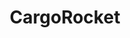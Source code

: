 ---
layout: home
title: CargoRocket
description: Ein Projekt zur Datensammlung und Verbesserung von Routinglösungen für den Lastenradverkehr.

main-headline: Lastenfahrrad Routing
second-headline: Für eine nachhaltige Mobilität
present-img: index_2.png
hero: true
main-button: Zum Blog
team:
    headline: Das Team
    description: Wir sind ein interdisziplinäres Team, das sich am liebsten den ganzen Tag mit verschiedenen Themen zur nachhaltigen Mobilität beschäftigt. Wir haben uns beim MobiData BW Hackathon zusammengefunden und dort das Projekt CargoRocket gemeinsam gestartet.
    members:
        - name: David Prenninger
          skills: Prototyper, kümmert sich um alle DevOps & App Themen.
          img: david.jpg
        - name: Alexandra Kapp
          skills: Geodaten und GIS Profi. Verleiht Daten und Projekt Struktur.
          img: alexandra.jpg
        - name: Henri Chilla
          skills: Fahrrad Enthusiast und OpenStreetMap Integrator.
          img: henri.jpg
project:
    headline: Das Projekt
    description: CargoRocket macht das Fahren von Lastenfahrrädern so einfach wie möglich. Offenheit und Transparenz von Erkenntnissen, Datenquellen und Softwaretools sind uns wichtig. Daher begleiten wir  die Entwicklung unserer Arbeit in unserem Blog. Weiterverwendung der Ergebnisse ist ausdrücklich erwünscht!
    products: 
      - name: CargoRocket App
        img: 
        description: Immer mehr Personen aber auch Logistikunternehmen setzen auf emissonsarme Lastenfahrräder. Der Bedarf an geeigneter Infrastruktur, wie flächendeckenden, breiten Radwegen, wird immer größer. Allerdings wird die Transformation unserer Städte noch viele Jahre benötigen. Deshalb möchten wir ein speziell auf die Bedürfnisse von Lastenräder angepasstes Routing entwickeln.
      - name: CargoBikeIndex
        img: 
        description: Zu schmale Radwege, Barrieren oder Bordsteine, können für Fahrräder lästig aber für Lastenräder unpassierbar sein. Mithilfe des CargoBike Index wollen wir auf einer Karte die für Lastenräder (weniger) geeigneten Straßen in Baden-Württemberg darstellen.
blog:
    headline: Blog
contact:
    headline: Kontakt
    email: team@cargorocket.de
    twitter:
      handle: "cargo_rocket"
      description: Wir sind auf Twitter!
      icon: twitter.png
    github:
      icon: github.png
      url: https://github.com/CargoRocket
      description: Wir entwickeln offen auf GitHub.
    contactText: Du hast Anregungen, ein Unternehmen im Bereich Radlogistik oder Lust auf Zusammenarbeit? Schreib uns!
    contact-icon: mail.png
funding:
    headline: Förderung
    description: Das Projekt CargoRocket wird vom Ministerium für Verkehr Baden-Württemberg im Rahmen einer Anschlussförderung des Hackathon “MobiDataBW Hackathon 2020” für drei Monate gefördert.
---
